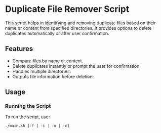 # Duplicate File Remover Script

This script helps in identifying and removing duplicate files based on their name or content from specified directories. It provides options to delete duplicates automatically or after user confirmation.

## Features

- Compare files by name or content.
- Delete duplicates instantly or prompt the user for confirmation.
- Handles multiple directories.
- Outputs file information before deletion.

## Usage

### Running the Script

To run the script, use:

```bash
./main.sh [-f | -i | -n | -c]
